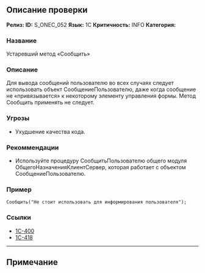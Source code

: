 ## Описание проверки
**Релиз:**
**ID:** S_ONEC_052
**Язык:** 1С
**Критичность:** INFO
**Категория:** 

### Название 
Устаревший метод «Сообщить»
### Описание 
Для вывода сообщений пользователю во всех случаях следует использовать объект СообщениеПользователю, даже когда сообщение не «привязывается» к некоторому элементу управления формы. Метод Сообщить применять не следует.

### Угрозы 
- Ухудшение качества кода.
### Рекоммендации 
- Используйте процедуру СообщитьПользователю общего модуля ОбщегоНазначенияКлиентСервер, которая работает с объектом СообщениеПользователю.
### Пример 
``` 
Сообщить("Не стоит использовать для информирования пользователя");
``` 
### Ссылки
- [1C-400](https://its.1c.ru/db/v8std/content/400/hdoc)
- [1C-418](https://its.1c.ru/db/v8std/content/418/hdoc)

---
## Примечание
